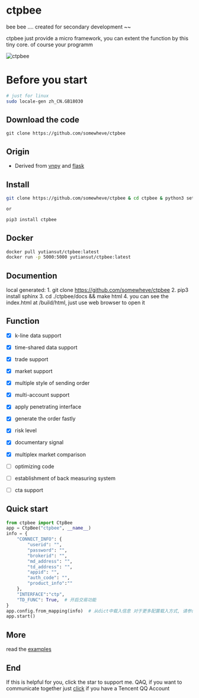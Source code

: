 # ctpbee

bee bee .... created for secondary development ~~

ctpbee just provide a micro framework, you can extent the function by this tiny core. of course your programm

![ctpbee](https://github.com/ctpbee/ctpbee/blob/master/docs/source/ctpbee.jpg)

# Before you start
```bash
# just for linux 
sudo locale-gen zh_CN.GB18030
```

## Download the code 

```
git clone https://github.com/somewheve/ctpbee
```


## Origin

- Derived from [vnpy](https://github.com/vnpy/vnpy) and [flask](https://github.com/pallets/flask)

## Install 
```bash
git clone https://github.com/somewheve/ctpbee & cd ctpbee & python3 setup.py install

or   

pip3 install ctpbee 
```

## Docker 

```bash
docker pull yutiansut/ctpbee:latest
docker run -p 5000:5000 yutiansut/ctpbee:latest
```

## Documention
local generated:
    1. git clone https://github.com/somewheve/ctpbee 
    2. pip3 install sphinx
    3. cd ./ctpbee/docs && make html
    4. you can see the index.html at /build/html, just use web browser to open it  


## Function

- [x] k-line data support
- [x] time-shared data support
- [x] trade support
- [x] market support
- [x] multiple style of sending order
- [x] multi-account support
- [x] apply penetrating interface
- [x] generate the order fastly
- [x] risk level
- [x] documentary signal
- [x] multiplex market comparison
- [ ] optimizing code
- [ ] establishment of back measuring system
- [ ] cta support 



## Quick start 
```python
from ctpbee import CtpBee
app = CtpBee("ctpbee", __name__) 
info = {
    "CONNECT_INFO": {
        "userid": "",
        "password": "",
        "brokerid": "",
        "md_address": "",
        "td_address": "",
        "appid": "",
        "auth_code": "",
        "product_info":""
    },
    "INTERFACE":"ctp",
    "TD_FUNC": True,  # 开启交易功能 
}
app.config.from_mapping(info)  # 从dict中载入信息 对于更多配置载入方式, 请参阅文档或者阅读代码
app.start() 
```

## More 
read the [examples](https://github.com/somewheve/ctpbee/blob/master/examples/)
 
## End
If this is helpful for you, click the star to support me. QAQ, if you want to communicate  together just [click](https://jq.qq.com/?_wv=1027&k=5xWbIq3) if you have a Tencent QQ Account


